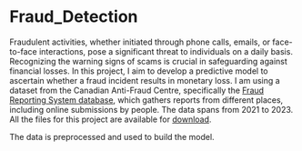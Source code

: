 # Fraud_Detection

Fraudulent activities, whether initiated through phone calls, emails, or face-to-face interactions, pose a significant threat to individuals on a daily basis. Recognizing the warning signs of scams is crucial in safeguarding against financial losses. In this project, I aim to develop a predictive model to ascertain whether a fraud incident results in monetary loss. I am using a dataset from the Canadian Anti-Fraud Centre, specifically the [Fraud Reporting System database](https://open.canada.ca/data/en/dataset/6a09c998-cddb-4a22-beff-4dca67ab892f), which gathers reports from different places, including online submissions by people. The data spans from 2021 to 2023. All the files for this project are available for [download](https://github.com/DorisKJ/Fraud_Detection).

The data is preprocessed and used to build the model.
